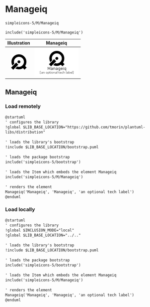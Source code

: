 # Manageiq


```text
simpleicons-5/M/Manageiq
```

```text
include('simpleicons-5/M/Manageiq')
```



| Illustration | Manageiq |
| :---: | :---: |
| ![illustration for Illustration](../../simpleicons-5/M/Manageiq.png) | ![illustration for Manageiq](../../simpleicons-5/M/Manageiq.Local.png) |




## Manageiq

### Load remotely
```plantuml
@startuml
' configures the library
!global $LIB_BASE_LOCATION="https://github.com/tmorin/plantuml-libs/distribution"

' loads the library's bootstrap
!include $LIB_BASE_LOCATION/bootstrap.puml

' loads the package bootstrap
include('simpleicons-5/bootstrap')

' loads the Item which embeds the element Manageiq
include('simpleicons-5/M/Manageiq')

' renders the element
Manageiq('Manageiq', 'Manageiq', 'an optional tech label')
@enduml
```

### Load locally
```plantuml
@startuml
' configures the library
!global $INCLUSION_MODE="local"
!global $LIB_BASE_LOCATION="../.."

' loads the library's bootstrap
!include $LIB_BASE_LOCATION/bootstrap.puml

' loads the package bootstrap
include('simpleicons-5/bootstrap')

' loads the Item which embeds the element Manageiq
include('simpleicons-5/M/Manageiq')

' renders the element
Manageiq('Manageiq', 'Manageiq', 'an optional tech label')
@enduml
```

